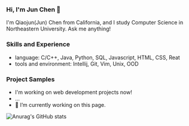 ### Hi, I'm Jun Chen 👋 

I'm Qiaojun(Jun) Chen from California, and I study Computer Science in Northeastern University. Ask me anything!

### Skills and Experience 
- language: C/C++, Java, Python, SQL, Javascript, HTML, CSS, Reat
- tools and environment: Intellij, Git, Vim, Unix, OOD

### Project Samples

- I'm working on web development projects now!
- ...
- 🔭 I’m currently working on this page. 

![Anurag's GitHub stats](https://github-readme-stats.vercel.app/api?username=qiaojunch&theme=aura&show_icons=true)

